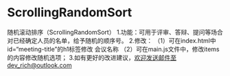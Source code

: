 # ScrollingRandomSort
随机滚动排序（ScrollingRandomSort）
1.功能：可用于评审、答辩、提问等场合对已经确定人员的名单，给予随机的顺序号。
2.修改： （1）可在index.html中id=“meeting-title”的h1标签修改 会议名称
        （2）可在main.js文件中，修改items的内容修改随机选项；
3.如有更好的改进建议，欢迎发送邮件至dev_rich@outlook.com
